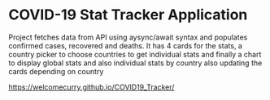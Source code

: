 # COVID-19 Stat Tracker Application

Project fetches data from API using aysync/await syntax and populates confirmed cases, recovered and deaths. It has 4 cards for the stats, a country picker to choose countries to get individual stats and finally a chart to display global stats and also individual stats by country also updating the cards depending on country

https://welcomecurry.github.io/COVID19_Tracker/
